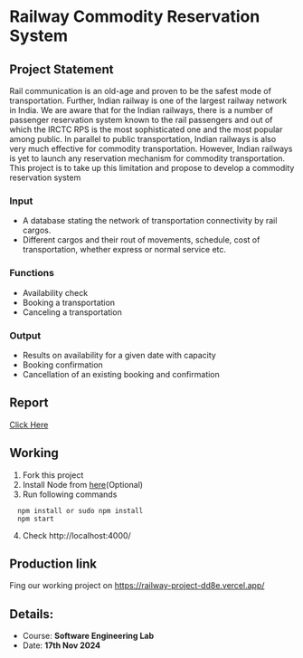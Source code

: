 # Railway Commodity Reservation System

## Project Statement

Rail communication is an old-age and proven to be the safest mode of transportation. Further, Indian
railway is one of the largest railway network in India. We are aware that for the Indian railways, there
is a number of passenger reservation system known to the rail passengers and out of which the IRCTC
RPS is the most sophisticated one and the most popular among public. In parallel to public
transportation, Indian railways is also very much effective for commodity transportation. However,
Indian railways is yet to launch any reservation mechanism for commodity transportation. This project
is to take up this limitation and propose to develop a commodity reservation system

### Input
- A database stating the network of transportation connectivity by rail cargos.
- Different cargos and their rout of movements, schedule, cost of transportation, whether express
or normal service etc.

### Functions
- Availability check
- Booking a transportation
- Canceling a transportation


### Output
- Results on availability for a given date with capacity
- Booking confirmation
- Cancellation of an existing booking and confirmation

## Report 
[Click Here](https://github.com/shashanksh2000/Railway-Commodity/blob/main/Software-Lab-Project-Report.pdf)

## Working
1. Fork this project
2. Install Node from [here](https://nodejs.org/en/download/)(Optional)
3. Run following commands
  ```
    npm install or sudo npm install
    npm start
 ```
4. Check http://localhost:4000/

## Production link
Fing our working project on https://railway-project-dd8e.vercel.app/

## Details:
- Course: ****Software Engineering Lab****
- Date: **17th Nov 2024**

